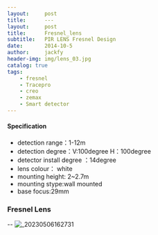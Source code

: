 ```yaml
---
layout:     post
title:      ---
layout:     post
title:      Fresnel_lens
subtitle:   PIR LENS Fresnel Design
date:       2014-10-5
author:     jackfy
header-img: img/lens_03.jpg
catalog: true
tags:
    - fresnel
    - Tracepro
    - creo
    - zemax
    - Smart detector 
---
```

#### Specification
- detection range：1-12m
- detection degree：V:100degree   H：100degree
- detector install degree ：14degree
- lens colour： white
- mounting height: 2~2.7m
- mounting stype:wall mounted
- base focus:29mm

### Fresnel Lens
--
![_20230506162731](https://user-images.githubusercontent.com/131378528/236615778-38ce2847-fb61-41ff-b0d8-b9c59eb9dde3.jpg)
